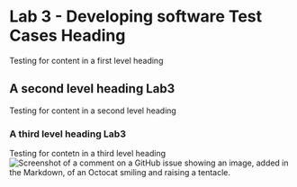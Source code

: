 # Lab 3 - Developing software Test Cases Heading
Testing for content in a first level heading
## A second level heading Lab3
Testing for content in a second level heading
### A third level heading Lab3
Testing for contetn in a third level heading
![Screenshot of a comment on a GitHub issue showing an image, added in the Markdown, of an Octocat smiling and raising a tentacle.](https://myoctocat.com/assets/images/base-octocat.svg)
